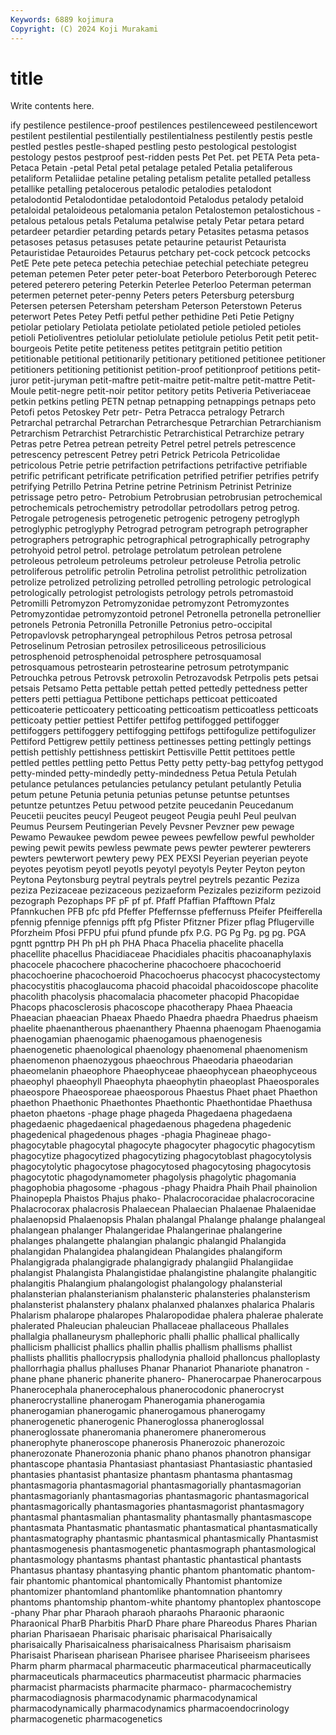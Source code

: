 ```yaml
---
Keywords: 6889 kojimura
Copyright: (C) 2024 Koji Murakami
---
```


# title

Write contents here.



ify pestilence pestilence-proof
pestilences pestilenceweed pestilencewort pestilent pestilential pestilentially pestilentialness pestilently pestis pestle
pestled pestles pestle-shaped pestling pesto pestological pestologist pestology pestos pestproof
pest-ridden pests Pet Pet. pet PETA Peta peta- Petaca Petain
-petal Petal petal petalage petaled Petalia petaliferous petaliform Petaliidae petaline
petaling petalism petalite petalled petalless petallike petalling petalocerous petalodic petalodies
petalodont petalodontid Petalodontidae petalodontoid Petalodus petalody petaloid petaloidal petaloideous petalomania
petalon Petalostemon petalostichous -petalous petalous petals Petaluma petalwise petaly Petar
petara petard petardeer petardier petarding petards petary Petasites petasma petasos
petasoses petasus petasuses petate petaurine petaurist Petaurista Petauristidae Petauroides Petaurus
petchary pet-cock petcock petcocks PetE Pete pete peteca petechia petechiae
petechial petechiate petegreu peteman petemen Peter peter peter-boat Peterboro Peterborough
Peterec petered peterero petering Peterkin Peterlee Peterloo Peterman peterman petermen
peternet peter-penny Peters peters Petersburg petersburg Petersen petersen Petersham petersham
Peterson Peterstown Peterus peterwort Petes Petey Petfi petful pether pethidine
Peti Petie Petigny petiolar petiolary Petiolata petiolate petiolated petiole petioled
petioles petioli Petioliventres petiolular petiolulate petiolule petiolus Petit petit petit-bourgeois
Petite petite petiteness petites petitgrain petitio petition petitionable petitional petitionarily
petitionary petitioned petitionee petitioner petitioners petitioning petitionist petition-proof petitionproof petitions
petit-juror petit-juryman petit-maftre petit-maitre petit-maltre petit-mattre Petit-Moule petit-negre petit-noir petitor
petitory petits Petiveria Petiveriaceae petkin petkins petling PETN petnap petnapping
petnappings petnaps peto Petofi petos Petoskey Petr petr- Petra Petracca
petralogy Petrarch Petrarchal petrarchal Petrarchan Petrarchesque Petrarchian Petrarchianism Petrarchism Petrarchist
Petrarchistic Petrarchistical Petrarchize petrary Petras petre Petrea petrean petreity Petrel
petrel petrels petrescence petrescency petrescent Petrey petri Petrick Petricola Petricolidae
petricolous Petrie petrie petrifaction petrifactions petrifactive petrifiable petrific petrificant petrificate
petrification petrified petrifier petrifies petrify petrifying Petrillo Petrina Petrine petrine
Petrinism Petrinist Petrinize petrissage petro petro- Petrobium Petrobrusian petrobrusian petrochemical
petrochemicals petrochemistry petrodollar petrodollars petrog petrog. Petrogale petrogenesis petrogenetic petrogenic
petrogeny petroglyph petroglyphic petroglyphy Petrograd petrogram petrograph petrographer petrographers petrographic
petrographical petrographically petrography petrohyoid petrol petrol. petrolage petrolatum petrolean petrolene
petroleous petroleum petroleums petroleur petroleuse Petrolia petrolic petroliferous petrolific petrolin
Petrolina petrolist petrolithic petrolization petrolize petrolized petrolizing petrolled petrolling petrologic
petrological petrologically petrologist petrologists petrology petrols petromastoid Petromilli Petromyzon Petromyzonidae
petromyzont Petromyzontes Petromyzontidae petromyzontoid petronel Petronella petronella petronellier petronels Petronia
Petronilla Petronille Petronius petro-occipital Petropavlovsk petropharyngeal petrophilous Petros petrosa petrosal
Petroselinum Petrosian petrosilex petrosiliceous petrosilicious petrosphenoid petrosphenoidal petrosphere petrosquamosal petrosquamous
petrostearin petrostearine petrosum petrotympanic Petrouchka petrous Petrovsk petroxolin Petrozavodsk Petrpolis
pets petsai petsais Petsamo Petta pettable pettah petted pettedly pettedness
petter petters petti pettiagua Pettibone pettichaps petticoat petticoated petticoaterie petticoatery
petticoating petticoatism petticoatless petticoats petticoaty pettier pettiest Pettifer pettifog pettifogged
pettifogger pettifoggers pettifoggery pettifogging pettifogs pettifogulize pettifogulizer Pettiford Pettigrew pettily
pettiness pettinesses petting pettingly pettings pettish pettishly pettishness pettiskirt Pettisville
Pettit pettitoes pettle pettled pettles pettling petto Pettus Petty petty
petty-bag pettyfog pettygod petty-minded petty-mindedly petty-mindedness Petua Petula Petulah petulance
petulances petulancies petulancy petulant petulantly Petulia petum petune Petunia petunia
petunias petunse petuntse petuntses petuntze petuntzes Petuu petwood petzite peucedanin
Peucedanum Peucetii peucites peucyl Peugeot peugeot Peugia peuhl Peul peulvan
Peumus Peursem Peutingerian Pevely Pevsner Pevzner pew pewage Pewamo Pewaukee
pewdom pewee pewees pewfellow pewful pewholder pewing pewit pewits pewless
pewmate pews pewter pewterer pewterers pewters pewterwort pewtery pewy PEX
PEXSI Peyerian peyerian peyote peyotes peyotism peyotl peyotls peyotyl peyotyls
Peyter Peyton peyton Peytona Peytonsburg peytral peytrals peytrel peytrels pezantic
Peziza peziza Pezizaceae pezizaceous pezizaeform Pezizales peziziform pezizoid pezograph Pezophaps
PF pF pf pf. Pfaff Pfaffian Pfafftown Pfalz Pfannkuchen PFB
pfc pfd Pfeffer Pfeffernsse pfeffernuss Pfeifer Pfeifferella pfennig pfennige pfennigs
pfft pfg Pfister Pfitzner Pfizer pflag Pflugerville Pforzheim Pfosi PFPU
pfui pfund pfunde pfx P.G. PG Pg Pg. pg pg.
PGA pgntt pgnttrp PH Ph pH ph PHA Phaca Phacelia
phacelite phacella phacellite phacellus Phacidiaceae Phacidiales phacitis phacoanaphylaxis phacocele phacochere
phacocherine phacochoere phacochoerid phacochoerine phacochoeroid Phacochoerus phacocyst phacocystectomy phacocystitis phacoglaucoma
phacoid phacoidal phacoidoscope phacolite phacolith phacolysis phacomalacia phacometer phacopid Phacopidae
Phacops phacosclerosis phacoscope phacotherapy Phaea Phaeacia Phaeacian phaeacian Phaeax Phaedo
Phaedra phaedra Phaedrus phaeism phaelite phaenantherous phaenanthery Phaenna phaenogam Phaenogamia
phaenogamian phaenogamic phaenogamous phaenogenesis phaenogenetic phaenological phaenology phaenomenal phaenomenism phaenomenon
phaenozygous phaeochrous Phaeodaria phaeodarian phaeomelanin phaeophore Phaeophyceae phaeophycean phaeophyceous phaeophyl
phaeophyll Phaeophyta phaeophytin phaeoplast Phaeosporales phaeospore Phaeosporeae phaeosporous Phaestus Phaet
phaet Phaethon phaethon Phaethonic Phaethontes Phaethontic Phaethontidae Phaethusa phaeton phaetons
-phage phage phageda Phagedaena phagedaena phagedaenic phagedaenical phagedaenous phagedena phagedenic
phagedenical phagedenous phages -phagia Phagineae phago- phagocytable phagocytal phagocyte phagocyter
phagocytic phagocytism phagocytize phagocytized phagocytizing phagocytoblast phagocytolysis phagocytolytic phagocytose phagocytosed
phagocytosing phagocytosis phagocytotic phagodynamometer phagolysis phagolytic phagomania phagophobia phagosome -phagous
-phagy Phaidra Phaih Phail phainolion Phainopepla Phaistos Phajus phako- Phalacrocoracidae
phalacrocoracine Phalacrocorax phalacrosis Phalaecean Phalaecian Phalaenae Phalaenidae phalaenopsid Phalaenopsis Phalan
phalangal Phalange phalange phalangeal phalangean phalanger Phalangeridae Phalangerinae phalangerine phalanges
phalangette phalangian phalangic phalangid Phalangida phalangidan Phalangidea phalangidean Phalangides phalangiform
Phalangigrada phalangigrade phalangigrady phalangiid Phalangiidae phalangist Phalangista Phalangistidae phalangistine phalangite
phalangitic phalangitis Phalangium phalangologist phalangology phalansterial phalansterian phalansterianism phalansteric phalansteries
phalansterism phalansterist phalanstery phalanx phalanxed phalanxes phalarica Phalaris Phalarism phalarope
phalaropes Phalaropodidae phalera phalerae phalerate phalerated Phaleucian phaleucian Phallaceae phallaceous
Phallales phallalgia phallaneurysm phallephoric phalli phallic phallical phallically phallicism phallicist
phallics phallin phallis phallism phallisms phallist phallists phallitis phallocrypsis phallodynia
phalloid phalloncus phalloplasty phallorrhagia phallus phalluses Phanar Phanariot Phanariote phanatron
-phane phane phaneric phanerite phanero- Phanerocarpae Phanerocarpous Phanerocephala phanerocephalous phanerocodonic
phanerocryst phanerocrystalline phanerogam Phanerogamia phanerogamia phanerogamian phanerogamic phanerogamous phanerogamy phanerogenetic
phanerogenic Phaneroglossa phaneroglossal phaneroglossate phaneromania phaneromere phaneromerous phanerophyte phaneroscope phanerosis
Phanerozoic phanerozoic phanerozonate Phanerozonia phanic phano phanos phanotron phansigar phantascope
phantasia Phantasiast phantasiast Phantasiastic phantasied phantasies phantasist phantasize phantasm phantasma
phantasmag phantasmagoria phantasmagorial phantasmagorially phantasmagorian phantasmagorianly phantasmagorias phantasmagoric phantasmagorical phantasmagorically
phantasmagories phantasmagorist phantasmagory phantasmal phantasmalian phantasmality phantasmally phantasmascope phantasmata Phantasmatic
phantasmatic phantasmatical phantasmatically phantasmatography phantasmic phantasmical phantasmically Phantasmist phantasmogenesis phantasmogenetic
phantasmograph phantasmological phantasmology phantasms phantast phantastic phantastical phantasts Phantasus phantasy
phantasying phantic phantom phantomatic phantom-fair phantomic phantomical phantomically Phantomist phantomize
phantomizer phantomland phantomlike phantomnation phantomry phantoms phantomship phantom-white phantomy phantoplex
phantoscope -phany Phar phar Pharaoh pharaoh pharaohs Pharaonic pharaonic Pharaonical
PharB Pharbitis PharD Phare phare Phareodus Phares Pharian pharian Pharisaean
Pharisaic pharisaic pharisaical Pharisaically pharisaically Pharisaicalness pharisaicalness Pharisaism pharisaism Pharisaist
Pharisean pharisean Pharisee pharisee Phariseeism pharisees Pharm pharm pharmacal pharmaceutic
pharmaceutical pharmaceutically pharmaceuticals pharmaceutics pharmaceutist pharmacic pharmacies pharmacist pharmacists pharmacite
pharmaco- pharmacochemistry pharmacodiagnosis pharmacodynamic pharmacodynamical pharmacodynamically pharmacodynamics pharmacoendocrinology pharmacogenetic pharmacogenetics

